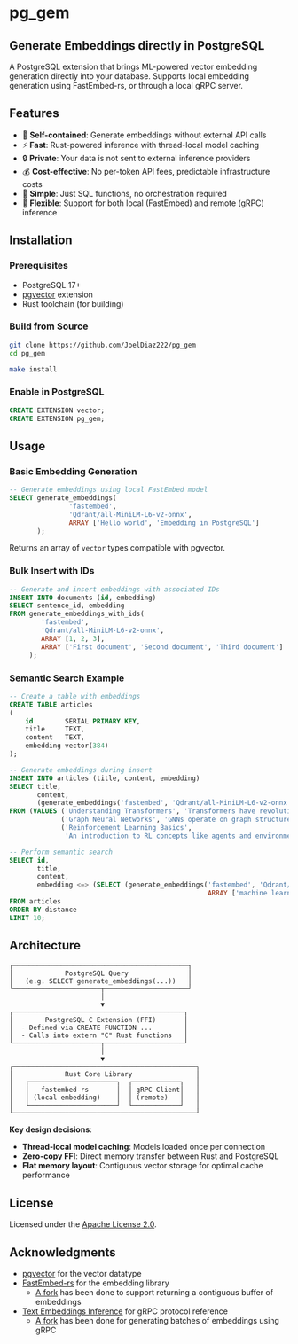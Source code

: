 # pg_gem

## Generate Embeddings directly in PostgreSQL

A PostgreSQL extension that brings ML-powered vector embedding generation directly into your database. Supports
local embedding generation using FastEmbed-rs, or through a local gRPC server.

## Features

- 🚀 **Self-contained**: Generate embeddings without external API calls
- ⚡ **Fast**: Rust-powered inference with thread-local model caching
- 🔒 **Private**: Your data is not sent to external inference providers
- 💰 **Cost-effective**: No per-token API fees, predictable infrastructure costs
- 🎯 **Simple**: Just SQL functions, no orchestration required
- 🔄 **Flexible**: Support for both local (FastEmbed) and remote (gRPC) inference

## Installation

### Prerequisites

- PostgreSQL 17+
- [pgvector](https://github.com/pgvector/pgvector) extension
- Rust toolchain (for building)

### Build from Source

```bash
git clone https://github.com/JoelDiaz222/pg_gem
cd pg_gem

make install
```

### Enable in PostgreSQL

```sql
CREATE EXTENSION vector;
CREATE EXTENSION pg_gem;
```

## Usage

### Basic Embedding Generation

```sql
-- Generate embeddings using local FastEmbed model
SELECT generate_embeddings(
               'fastembed',
               'Qdrant/all-MiniLM-L6-v2-onnx',
               ARRAY ['Hello world', 'Embedding in PostgreSQL']
       );
```

Returns an array of `vector` types compatible with pgvector.

### Bulk Insert with IDs

```sql
-- Generate and insert embeddings with associated IDs
INSERT INTO documents (id, embedding)
SELECT sentence_id, embedding
FROM generate_embeddings_with_ids(
        'fastembed',
        'Qdrant/all-MiniLM-L6-v2-onnx',
        ARRAY [1, 2, 3],
        ARRAY ['First document', 'Second document', 'Third document']
     );
```

### Semantic Search Example

```sql
-- Create a table with embeddings
CREATE TABLE articles
(
    id        SERIAL PRIMARY KEY,
    title     TEXT,
    content   TEXT,
    embedding vector(384)
);

-- Generate embeddings during insert
INSERT INTO articles (title, content, embedding)
SELECT title,
       content,
       (generate_embeddings('fastembed', 'Qdrant/all-MiniLM-L6-v2-onnx', ARRAY [content]))[1]
FROM (VALUES ('Understanding Transformers', 'Transformers have revolutionized NLP by using attention mechanisms.'),
             ('Graph Neural Networks', 'GNNs operate on graph structures to capture relationships.'),
             ('Reinforcement Learning Basics',
              'An introduction to RL concepts like agents and environments.')) AS t(title, content);

-- Perform semantic search
SELECT id,
       title,
       content,
       embedding <=> (SELECT (generate_embeddings('fastembed', 'Qdrant/all-MiniLM-L6-v2-onnx',
                                                  ARRAY ['machine learning']))[1]) AS distance
FROM articles
ORDER BY distance
LIMIT 10;
```

## Architecture

```
┌────────────────────────────────────────────┐
│             PostgreSQL Query               │
│   (e.g. SELECT generate_embeddings(...))   │
└──────────────────────┬─────────────────────┘
                       │
                       ▼
┌───────────────────────────────────────────┐
│        PostgreSQL C Extension (FFI)       │
│  - Defined via CREATE FUNCTION ...        │
│  - Calls into extern "C" Rust functions   │
└──────────────────────┬────────────────────┘
                       │
                       ▼
┌──────────────────────────────────────────────┐
│             Rust Core Library                │
│   ┌──────────────────────┐  ┌────────────┐   │
│   │   fastembed-rs       │  │ gRPC Client│   │
│   │ (local embedding)    │  │ (remote)   │   │
│   └──────────────────────┘  └────────────┘   │
└──────────────────────────────────────────────┘
```

**Key design decisions**:

- **Thread-local model caching**: Models loaded once per connection
- **Zero-copy FFI**: Direct memory transfer between Rust and PostgreSQL
- **Flat memory layout**: Contiguous vector storage for optimal cache performance

## License

Licensed under the [Apache License 2.0](./LICENSE).

## Acknowledgments

- [pgvector](https://github.com/pgvector/pgvector) for the vector datatype
- [FastEmbed-rs](https://github.com/Anush008/fastembed-rs) for the embedding library
    - [A fork](https://github.com/JoelDiaz222/fastembed-rs) has been done to support returning a contiguous buffer of
      embeddings
- [Text Embeddings Inference](https://github.com/huggingface/text-embeddings-inference) for gRPC protocol reference
    - [A fork](https://github.com/JoelDiaz222/text-embeddings-inference) has been done for generating batches of
      embeddings using gRPC
